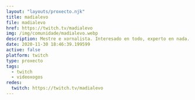 ```yaml
---
layout: "layouts/proxecto.njk"
title: madialevo
file: madialevo
href: https://twitch.tv/madialevo
img: /img/comunidade/madialevo.webp
description: Mestre e xornalista. Interesado en todo, experto en nada. Xogo a Geoguessr (Battle Royale, mapas de Galicia, etc.). Xogo co meu fillo a Prodigy Math e Roblox. De cando en vez aproveito para facer divulgación dos meus temas favoritos:educación, prensa antiga, libros, cinema, historia, etc.
date: 2020-11-30 18:46:39.199599
active: false
platform: twitch
type: proxecto
tags:
  - twitch
  - videoxogos
redes:
  twitch: https://twitch.tv/madialevo
---
```

